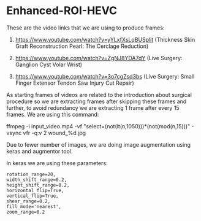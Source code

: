 # Enhanced-ROI-HEVC
These are the video links that we are using to produce frames:

1. https://www.youtube.com/watch?v=yYLxfXsLqBUSplit (Thickness Skin Graft Reconstruction Pearl: The Cerclage Reduction)

2. https://www.youtube.com/watch?v=ZgNJ8YDA7dY (Live Surgery: Ganglion Cyst Volar Wrist)

3. https://www.youtube.com/watch?v=3o7cgZsd3bs (Live Surgery: Small Finger Extensor Tendon Saw Injury Cut Repair)

As starting frames of videos are related to the introduction about surgical procedure so we are extracting frames after skipping these frames and further, to avoid redundancy we are extracting 1 frame after every 15 frames. We are using this command:

ffmpeg -i input_video.mp4 -vf "select=(not(lt(n\,1050)))*(not(mod(n\,15)))" -vsync vfr -q:v 2 wound_%d.jpg

Due to fewer number of images, we are doing image augmentation using keras and augmentor tool.

In keras we are using these parameters:

    rotation_range=20,
    width_shift_range=0.2,
    height_shift_range=0.2,
    horizontal_flip=True,
    vertical_flip=True,
    shear_range=0.2,
    fill_mode='nearest',
    zoom_range=0.2
